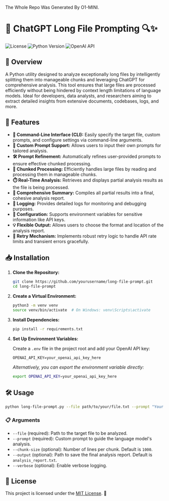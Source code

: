 The Whole Repo Was Generated By O1-MINI.

# 📄 ChatGPT Long File Prompting 🔍✨

![License](https://img.shields.io/badge/license-MIT-blue.svg)
![Python Version](https://img.shields.io/badge/python-3.7%2B-blue.svg)
![OpenAI API](https://img.shields.io/badge/OpenAI-API-green.svg)

## 🚀 Overview

A Python utility designed to analyze exceptionally long files by intelligently splitting them into manageable chunks and leveraging ChatGPT for comprehensive analysis. This tool ensures that large files are processed efficiently without being hindered by context length limitations of language models. Ideal for developers, data analysts, and researchers aiming to extract detailed insights from extensive documents, codebases, logs, and more.

## 🌟 Features

- **🔧 Command-Line Interface (CLI):** Easily specify the target file, custom prompts, and configure settings via command-line arguments.
- **📝 Custom Prompt Support:** Allows users to input their own prompts for tailored analysis.
- **🛠️ Prompt Refinement:** Automatically refines user-provided prompts to ensure effective chunked processing.
- **📂 Chunked Processing:** Efficiently handles large files by reading and processing them in manageable chunks.
- **⏱️ Real-Time Analysis:** Retrieves and displays partial analysis results as the file is being processed.
- **📄 Comprehensive Summary:** Compiles all partial results into a final, cohesive analysis report.
- **📝 Logging:** Provides detailed logs for monitoring and debugging purposes.
- **🔐 Configuration:** Supports environment variables for sensitive information like API keys.
- **💡 Flexible Output:** Allows users to choose the format and location of the analysis report.
- **🔄 Retry Mechanism:** Implements robust retry logic to handle API rate limits and transient errors gracefully.

## 📥 Installation

1. **Clone the Repository:**

   ```bash
   git clone https://github.com/yourusername/long-file-prompt.git
   cd long-file-prompt
   ```

2. **Create a Virtual Environment:**

   ```bash
   python3 -m venv venv
   source venv/bin/activate  # On Windows: venv\Scripts\activate
   ```

3. **Install Dependencies:**

   ```bash
   pip install -r requirements.txt
   ```

4. **Set Up Environment Variables:**

   Create a `.env` file in the project root and add your OpenAI API key:

   ```env
   OPENAI_API_KEY=your_openai_api_key_here
   ```

   *Alternatively, you can export the environment variable directly:*

   ```bash
   export OPENAI_API_KEY=your_openai_api_key_here
   ```

## 🛠️ Usage

```bash
python long-file-prompt.py --file path/to/your/file.txt --prompt "Your custom prompt here" --chunk-size 1000 --output analysis_report.txt --verbose
```

### 📋 Arguments

- `--file` (required): Path to the target file to be analyzed.
- `--prompt` (required): Custom prompt to guide the language model's analysis.
- `--chunk-size` (optional): Number of lines per chunk. Default is `1000`.
- `--output` (optional): Path to save the final analysis report. Default is `analysis_report.txt`.
- `--verbose` (optional): Enable verbose logging.


## 📄 License

This project is licensed under the [MIT License](LICENSE). 📝
